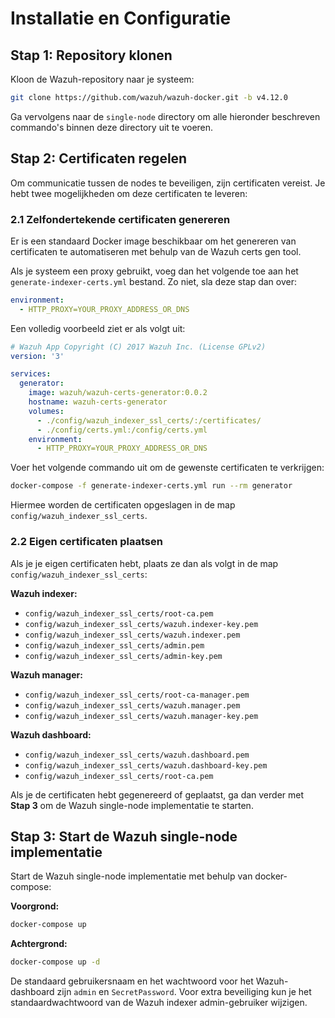 # Installatie en Configuratie

## Stap 1: Repository klonen

Kloon de Wazuh-repository naar je systeem:

```bash
git clone https://github.com/wazuh/wazuh-docker.git -b v4.12.0
```

Ga vervolgens naar de `single-node` directory om alle hieronder beschreven commando's binnen deze directory uit te voeren.

## Stap 2: Certificaten regelen

Om communicatie tussen de nodes te beveiligen, zijn certificaten vereist. Je hebt twee mogelijkheden om deze certificaten te leveren:

### 2.1 Zelfondertekende certificaten genereren

Er is een standaard Docker image beschikbaar om het genereren van certificaten te automatiseren met behulp van de Wazuh certs gen tool.

Als je systeem een proxy gebruikt, voeg dan het volgende toe aan het `generate-indexer-certs.yml` bestand. Zo niet, sla deze stap dan over:

```yaml
environment:
  - HTTP_PROXY=YOUR_PROXY_ADDRESS_OR_DNS
```

Een volledig voorbeeld ziet er als volgt uit:

```yaml
# Wazuh App Copyright (C) 2017 Wazuh Inc. (License GPLv2)
version: '3'

services:
  generator:
    image: wazuh/wazuh-certs-generator:0.0.2
    hostname: wazuh-certs-generator
    volumes:
      - ./config/wazuh_indexer_ssl_certs/:/certificates/
      - ./config/certs.yml:/config/certs.yml
    environment:
      - HTTP_PROXY=YOUR_PROXY_ADDRESS_OR_DNS
```

Voer het volgende commando uit om de gewenste certificaten te verkrijgen:

```bash
docker-compose -f generate-indexer-certs.yml run --rm generator
```

Hiermee worden de certificaten opgeslagen in de map `config/wazuh_indexer_ssl_certs`.

### 2.2 Eigen certificaten plaatsen

Als je je eigen certificaten hebt, plaats ze dan als volgt in de map `config/wazuh_indexer_ssl_certs`:

**Wazuh indexer:**
- `config/wazuh_indexer_ssl_certs/root-ca.pem`
- `config/wazuh_indexer_ssl_certs/wazuh.indexer-key.pem`
- `config/wazuh_indexer_ssl_certs/wazuh.indexer.pem`
- `config/wazuh_indexer_ssl_certs/admin.pem`
- `config/wazuh_indexer_ssl_certs/admin-key.pem`

**Wazuh manager:**
- `config/wazuh_indexer_ssl_certs/root-ca-manager.pem`
- `config/wazuh_indexer_ssl_certs/wazuh.manager.pem`
- `config/wazuh_indexer_ssl_certs/wazuh.manager-key.pem`

**Wazuh dashboard:**
- `config/wazuh_indexer_ssl_certs/wazuh.dashboard.pem`
- `config/wazuh_indexer_ssl_certs/wazuh.dashboard-key.pem`
- `config/wazuh_indexer_ssl_certs/root-ca.pem`

Als je de certificaten hebt gegenereerd of geplaatst, ga dan verder met **Stap 3** om de Wazuh single-node implementatie te starten.

## Stap 3: Start de Wazuh single-node implementatie

Start de Wazuh single-node implementatie met behulp van docker-compose:

**Voorgrond:**
```bash
docker-compose up
```

**Achtergrond:**
```bash
docker-compose up -d
```

De standaard gebruikersnaam en het wachtwoord voor het Wazuh-dashboard zijn `admin` en `SecretPassword`. Voor extra beveiliging kun je het standaardwachtwoord van de Wazuh indexer admin-gebruiker wijzigen. 